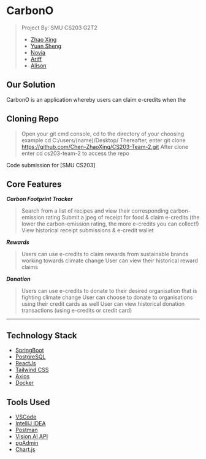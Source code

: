 # CarbonO

> Project By: SMU CS203 G2T2
> - [Zhao Xing](https://github.com/Newbieshine/)
> - [Yuan Sheng](https://github.com/ChongYuanSheng/)
> - [Novia](http://github.com/noviaantony/)
> - [Ariff](http://github.com/KimmyChanga/)
> - [Alison](https://github.com/alisonhow194) 

##  Our Solution
CarbonO is an application whereby users can claim e-credits when the

## Cloning Repo
> Open your git cmd console, cd to the directory of your choosing example cd C:/users/(name)/Desktop/
> Thereafter, enter git clone https://github.com/Chen-ZhaoXing/CS203-Team-2.git
> After clone enter cd cs203-team-2 to access the repo

Code submission for [SMU CS203]

## Core Features

***Carbon Footprint Tracker***
> Search from a list of recipes and view their corresponding carbon-emission rating
> Submit a jpeg of receipt for food & claim e-credits (the lower the carbon-emission rating, the more e-credits you can collect!)
> View historical receipt submissions & e-credit wallet

***Rewards***
> Users can use e-credits to claim rewards from sustainable brands working towards climate change
> User can view their historical reward claims

***Donation***
> Users can use e-credits to donate to their desired organisation that is fighting climate change
> User can choose to donate to organisations using their credit cards as well
> User can view historical donation transactions (using e-credits or credit card)

---

## **Technology Stack**
- [SpringBoot](https://spring.io/projects/spring-boot)
- [PostgreSQL](https://www.postgresql.org/download/)
- [ReactJs](https://reactjs.org/) 
- [Tailwind CSS](https://tailwindcss.com/)
- [Axios](https://www.axios.com/)
- [Docker](https://www.docker.com/)

## **Tools Used**
- [VSCode](https://code.visualstudio.com/)
- [IntelliJ IDEA](https://www.jetbrains.com/idea/)
- [Postman](https://www.postman.com/)
- [Vision AI API](https://cloud.google.com/vision)
- [pgAdmin](https://www.pgadmin.org/)
- [Chart.js](https://www.chartjs.org/)
